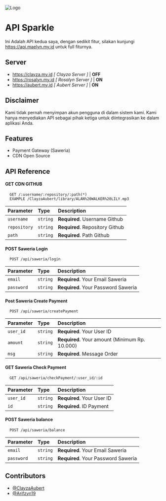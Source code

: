 
![Logo](https://i.ibb.co.com/wrxBY9X/Sparkle.jpg)


# API Sparkle

Ini Adalah API kedua saya, dengan sedikit fitur, silakan kunjungi https://api.maelyn.my.id untuk full fiturnya.

## Server
- https://clayza.my.id *[ Clayza Server ]* | **OFF**
- https://rosalyn.my.id *[ Rosalyn Server ]* | **ON**
- https://aubert.my.id *[ Aubert Server ]* | **ON**

## Disclaimer
Kami tidak pernah menyimpan akun pengguna di dalam sistem kami. Kami hanya menyediakan API sebagai pihak ketiga untuk diintegrasikan ke dalam aplikasi Anda.

## Features

- Payment Gateway (Saweria)
- CDN Open Source


## API Reference

#### GET CDN GITHUB

```http
  GET /:username/:repository/:path(*)
  EXAMPLE /ClayzaAubert/library/ALAN%20WALKER%20LILY.mp3
```

| Parameter | Type     | Description                |
| :-------- | :------- | :------------------------- |
| `username` | `string` | **Required**. Username Github |
| `repository` | `string` | **Required**. Repository Github |
| `path` | `string` | **Required**. Path Github |

#### POST Saweria Login

```http
  POST /api/saweria/login
```

| Parameter | Type     | Description                |
| :-------- | :------- | :------------------------- |
| `email` | `string` | **Required**. Your Email Saweria |
| `password` | `string` | **Required**. Your Password Saweria |

#### Post Saweria Create Payment 

```http
  POST /api/saweria/createPayment
```

| Parameter | Type     | Description                       |
| :-------- | :------- | :-------------------------------- |
| `user_id`      | `string` | **Required**. Your User ID |
| `amount`      | `string` | **Required**. Your amount (Minimum Rp. 10.000) |
| `msg`      | `string` | **Required**. Message Order |

#### GET Saweria Check Payment

```http
  GET /api/saweria/checkPayment/:user_id/:id
```

| Parameter | Type     | Description                |
| :-------- | :------- | :------------------------- |
| `user_id` | `string` | **Required**. Your User ID |
| `id` | `string` | **Required**. ID Payment |

#### POST Saweria balance

```http
  POST /api/saweria/balance
```

| Parameter | Type     | Description                |
| :-------- | :------- | :------------------------- |
| `email` | `string` | **Required**. Your Email Saweria |
| `password` | `string` | **Required**. Your Password Saweria |


## Contributors
- [@ClayzaAubert](https://github.com/ClayzaAubert)
- [@Arifzyn19](https://github.com/arifzyn19)

